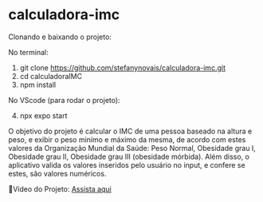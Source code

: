 # calculadora-imc
Clonando e baixando o projeto:

No terminal:
1. git clone https://github.com/stefanynovais/calculadora-imc.git
2. cd calculadoraIMC
3. npm install
   
No VScode (para rodar o projeto):

4. npx expo start

O objetivo do projeto é calcular o IMC de uma pessoa baseado na altura e peso, e exibir o peso minímo e máximo da mesma, de acordo com estes valores da Organização Mundial da Saúde:
Peso Normal, Obesidade grau I, Obesidade grau II, Obesidade grau III (obesidade mórbida). Além disso, o aplicativo valida os valores inseridos pelo usuário no input, e confere se estes, são valores numéricos. 

🎥Vídeo do Projeto: [Assista aqui](https://etecspgov-my.sharepoint.com/:v:/r/personal/stefany_nascimento20_etec_sp_gov_br/Documents/projetos/lv_0_20250408221239.mp4?csf=1&web=1&e=tfDtp8)
